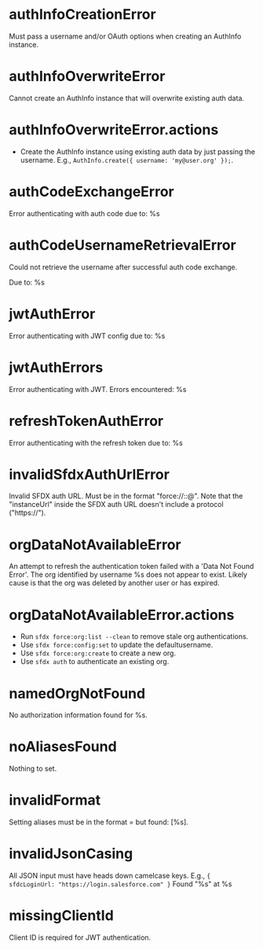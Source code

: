 # authInfoCreationError

Must pass a username and/or OAuth options when creating an AuthInfo instance.

# authInfoOverwriteError

Cannot create an AuthInfo instance that will overwrite existing auth data.

# authInfoOverwriteError.actions

- Create the AuthInfo instance using existing auth data by just passing the username. E.g., `AuthInfo.create({ username: 'my@user.org' });`.

# authCodeExchangeError

Error authenticating with auth code due to: %s

# authCodeUsernameRetrievalError

Could not retrieve the username after successful auth code exchange.

Due to: %s

# jwtAuthError

Error authenticating with JWT config due to: %s

# jwtAuthErrors

Error authenticating with JWT.
Errors encountered:
%s

# refreshTokenAuthError

Error authenticating with the refresh token due to: %s

# invalidSfdxAuthUrlError

Invalid SFDX auth URL. Must be in the format "force://<clientId>:<clientSecret>:<refreshToken>@<instanceUrl>". Note that the "instanceUrl" inside the SFDX auth URL doesn\'t include a protocol ("https://").

# orgDataNotAvailableError

An attempt to refresh the authentication token failed with a 'Data Not Found Error'. The org identified by username %s does not appear to exist. Likely cause is that the org was deleted by another user or has expired.

# orgDataNotAvailableError.actions

- Run `sfdx force:org:list --clean` to remove stale org authentications.
- Use `sfdx force:config:set` to update the defaultusername.
- Use `sfdx force:org:create` to create a new org.
- Use `sfdx auth` to authenticate an existing org.

# namedOrgNotFound

No authorization information found for %s.

# noAliasesFound

Nothing to set.

# invalidFormat

Setting aliases must be in the format <key>=<value> but found: [%s].

# invalidJsonCasing

All JSON input must have heads down camelcase keys. E.g., `{ sfdcLoginUrl: "https://login.salesforce.com" }`
Found "%s" at %s

# missingClientId

Client ID is required for JWT authentication.
